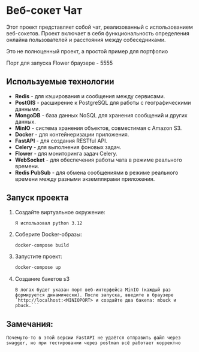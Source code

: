 # Веб-сокет Чат

Этот проект представляет собой чат, реализованный с использованием веб-сокетов. Проект включает в себя функциональность определения онлайна пользователей и расстояния между собеседниками.

Это не полноценный проект, а простой пример для портфолио

Порт для запуска Flower  браузере - 5555
## Используемые технологии

- **Redis** - для кэширования и сообщения между сервисами.
- **PostGIS** - расширение к PostgreSQL для работы с географическими данными.
- **MongoDB** - база данных NoSQL для хранения сообщений и других данных.
- **MinIO** - система хранения объектов, совместимая с Amazon S3.
- **Docker** - для контейнеризации приложения.
- **FastAPI** - для создания RESTful API.
- **Celery** - для выполнения фоновых задач.
- **Flower** - для мониторинга задач Celery.
- **WebSocket** - для обеспечения работы чата в режиме реального времени.
- **Redis PubSub** - для обмена сообщениями в режиме реального времени между разными экземплярами приложения.


## Запуск проекта

1. Создайте виртуальное окружение:
    ```
    Я использовал python 3.12
   ```

2. Соберите Docker-образы:

   ```bash
   docker-compose build
   ```

3. Запустите проект:

   ```bash
   docker-compose up
   ```

4.  Создание бакетов s3
    ```
    В логах будет указан порт веб-интерфейса MinIO (каждый раз формируется динамически). После запуска, введите в браузере `http://localhost:<MINIOPORT> и создайте два бакета: mbuck и pbuck.```

## Замечания:
    Почемуто-то в этой версии FastAPI не удаётся отправить файл через swagger, но при тестировании через postman всё работает корректно

